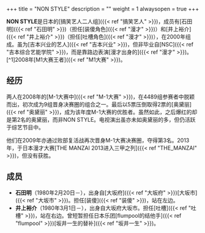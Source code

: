 +++
title = "NON STYLE"
description = ""
weight = 1
alwaysopen = true
+++

**NON STYLE**是日本的[搞笑艺人二人组]({{< ref "搞笑艺人" >}})，成员有[石田明]({{< ref "石田明" >}})（担任[装傻角色]({{< ref "漫才" >}})）和[井上裕介]({{< ref "井上裕介" >}})（担任[吐槽角色]({{< ref "漫才" >}})），在2000年组成。虽为[吉本兴业的艺人]({{< ref "吉本兴业" >}})，但非毕业自[NSC]({{< ref "吉本综合艺能学院" >}})，而是靠路边表演[漫才出身的]({{< ref "漫才" >}})。[^1]2008年[M1大赛王者]({{< ref "M1大赛" >}})。

经历
----

两人在2008年的[M-1大赛中]({{< ref "M-1大赛" >}})，在4489组参赛者中脱颖而出，初次成为9组晋身决赛圈的组合之一。最后以5票压倒取得2票的[奥黛丽]({{< ref "奥黛丽" >}})，成为该年度M-1大赛的优胜者。虽然如此，之后爆红的却是第2名的奥黛丽，而非NON
STYLE。电视演出虽亦未如奥黛丽的多，但仍活跃于综艺节目中。

他们在2009年亦通过败部复活战再次晋身M-1大赛决赛圈，夺得第3名。2013年，于日本漫才大赛[THE
MANZAI 2013进入三甲之列]({{< ref "THE_MANZAI" >}})，但没有获胜。

成员
----

-   **石田明**（1980年2月20日－），出身自[大坂府]({{< ref "大坂府" >}})[大坂市]({{< ref "大坂市" >}})。担任[装傻]({{< ref "装傻" >}})，站在左边。
-   **井上裕介**（1980年3月1日－），出身自大坂府大坂市。担任[吐槽]({{< ref "吐槽" >}})，站在右边。曾短暂担任日本乐团[flumpool的结他手]({{< ref "flumpool" >}})[坂井一生的替补]({{< ref "坂井一生" >}})。